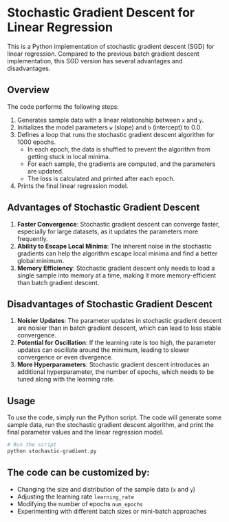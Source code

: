 # Stochastic Gradient Descent for Linear Regression

This is a Python implementation of stochastic gradient descent (SGD) for linear regression. Compared to the previous batch gradient descent implementation, this SGD version has several advantages and disadvantages.

## Overview

The code performs the following steps:

1. Generates sample data with a linear relationship between `x` and `y`.
2. Initializes the model parameters `w` (slope) and `b` (intercept) to 0.0.
3. Defines a loop that runs the stochastic gradient descent algorithm for 1000 epochs.
   - In each epoch, the data is shuffled to prevent the algorithm from getting stuck in local minima.
   - For each sample, the gradients are computed, and the parameters are updated.
   - The loss is calculated and printed after each epoch.
4. Prints the final linear regression model.

## Advantages of Stochastic Gradient Descent

1. **Faster Convergence**: Stochastic gradient descent can converge faster, especially for large datasets, as it updates the parameters more frequently.
2. **Ability to Escape Local Minima**: The inherent noise in the stochastic gradients can help the algorithm escape local minima and find a better global minimum.
3. **Memory Efficiency**: Stochastic gradient descent only needs to load a single sample into memory at a time, making it more memory-efficient than batch gradient descent.

## Disadvantages of Stochastic Gradient Descent

1. **Noisier Updates**: The parameter updates in stochastic gradient descent are noisier than in batch gradient descent, which can lead to less stable convergence.
2. **Potential for Oscillation**: If the learning rate is too high, the parameter updates can oscillate around the minimum, leading to slower convergence or even divergence.
3. **More Hyperparameters**: Stochastic gradient descent introduces an additional hyperparameter, the number of epochs, which needs to be tuned along with the learning rate.

## Usage

To use the code, simply run the Python script. The code will generate some sample data, run the stochastic gradient descent algorithm, and print the final parameter values and the linear regression model.

```python
# Run the script
python stochastic-gradient.py
```

## The code can be customized by:

- Changing the size and distribution of the sample data (`x` and `y`)
- Adjusting the learning rate `learning_rate`
- Modifying the number of epochs `num_epochs`
- Experimenting with different batch sizes or mini-batch approaches
